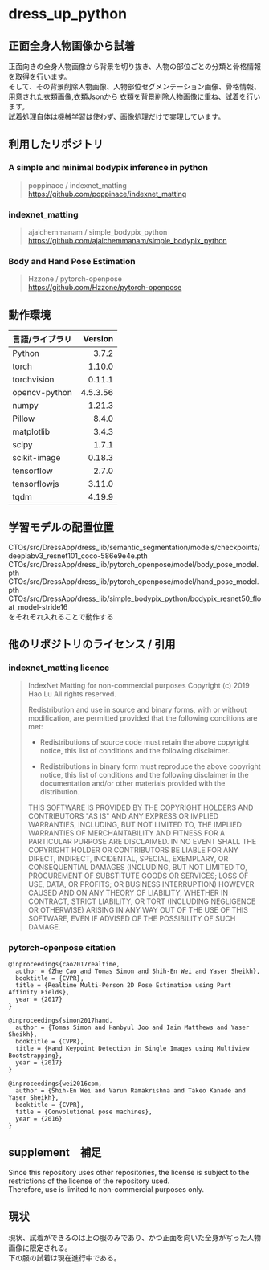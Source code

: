 # dress_up_python
## 正面全身人物画像から試着
正面向きの全身人物画像から背景を切り抜き、人物の部位ごとの分類と骨格情報を取得を行います。  
そして、その背景削除人物画像、人物部位セグメンテーション画像、骨格情報、用意された衣類画像,衣類Jsonから
衣類を背景削除人物画像に重ね、試着を行います。  
試着処理自体は機械学習は使わず、画像処理だけで実現しています。

## 利用したリポジトリ
### A simple and minimal bodypix inference in python
> poppinace / indexnet_matting  
> <https://github.com/poppinace/indexnet_matting>
### indexnet_matting
> ajaichemmanam / simple_bodypix_python  
> <https://github.com/ajaichemmanam/simple_bodypix_python>
### Body and Hand Pose Estimation
> Hzzone / pytorch-openpose  
> <https://github.com/Hzzone/pytorch-openpose>
  
## 動作環境
| 言語/ライブラリ | Version|
| :------------| ---------: |
| Python | 3.7.2　|
| torch | 1.10.0　|
| torchvision |  0.11.1　|
| opencv-python | 4.5.3.56 |
| numpy |  1.21.3　|
| Pillow |  8.4.0 |
| matplotlib |  3.4.3　|
| scipy |  1.7.1　|
| scikit-image |  0.18.3　|
| tensorflow |  2.7.0　|
| tensorflowjs |  3.11.0　|
| tqdm |  4.19.9　|

## 学習モデルの配置位置  
CTOs/src/DressApp/dress_lib/semantic_segmentation/models/checkpoints/deeplabv3_resnet101_coco-586e9e4e.pth  
CTOs/src/DressApp/dress_lib/pytorch_openpose/model/body_pose_model.pth  
CTOs/src/DressApp/dress_lib/pytorch_openpose/model/hand_pose_model.pth  
CTOs/src/DressApp/dress_lib/simple_bodypix_python/bodypix_resnet50_float_model-stride16  
をそれぞれ入れることで動作する

## 他のリポジトリのライセンス / 引用
### indexnet_matting licence
> IndexNet Matting for non-commercial purposes
> Copyright (c) 2019 Hao Lu All rights reserved.
> 
> Redistribution and use in source and binary forms, with or without modification, are permitted provided that the following conditions are met:
> 
> * Redistributions of source code must retain the above copyright notice, this list of conditions and the following disclaimer.
> 
> * Redistributions in binary form must reproduce the above copyright notice, this list of conditions and the following disclaimer in the documentation and/or other materials provided with the distribution.
> 
> THIS SOFTWARE IS PROVIDED BY THE COPYRIGHT HOLDERS AND CONTRIBUTORS "AS IS" AND ANY EXPRESS OR IMPLIED WARRANTIES, INCLUDING, BUT NOT LIMITED TO, THE IMPLIED WARRANTIES OF MERCHANTABILITY AND FITNESS FOR A PARTICULAR PURPOSE ARE DISCLAIMED. IN NO EVENT SHALL THE COPYRIGHT HOLDER OR CONTRIBUTORS BE LIABLE FOR ANY DIRECT, INDIRECT, INCIDENTAL, SPECIAL, EXEMPLARY, OR CONSEQUENTIAL DAMAGES (INCLUDING, BUT NOT LIMITED TO, PROCUREMENT OF SUBSTITUTE GOODS OR SERVICES; LOSS OF USE, DATA, OR PROFITS; OR BUSINESS INTERRUPTION) HOWEVER CAUSED AND ON ANY THEORY OF LIABILITY, WHETHER IN CONTRACT, STRICT LIABILITY, OR TORT (INCLUDING NEGLIGENCE OR OTHERWISE) ARISING IN ANY WAY OUT OF THE USE OF THIS SOFTWARE, EVEN IF ADVISED OF THE POSSIBILITY OF SUCH DAMAGE.

### pytorch-openpose citation
```
@inproceedings{cao2017realtime,
  author = {Zhe Cao and Tomas Simon and Shih-En Wei and Yaser Sheikh},
  booktitle = {CVPR},
  title = {Realtime Multi-Person 2D Pose Estimation using Part Affinity Fields},
  year = {2017}
}

@inproceedings{simon2017hand,
  author = {Tomas Simon and Hanbyul Joo and Iain Matthews and Yaser Sheikh},
  booktitle = {CVPR},
  title = {Hand Keypoint Detection in Single Images using Multiview Bootstrapping},
  year = {2017}
}

@inproceedings{wei2016cpm,
  author = {Shih-En Wei and Varun Ramakrishna and Takeo Kanade and Yaser Sheikh},
  booktitle = {CVPR},
  title = {Convolutional pose machines},
  year = {2016}
}
```

## supplement　補足
Since this repository uses other repositories, the license is subject to the restrictions of the license of the repository used.  
Therefore, use is limited to non-commercial purposes only.

## 現状
現状、試着ができるのは上の服のみであり、かつ正面を向いた全身が写った人物画像に限定される。  
下の服の試着は現在進行中である。
